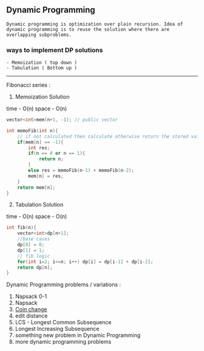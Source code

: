 ## Dynamic Programming

    Dynamic programming is optimization over plain recursion. Idea of dynamic programming is to reuse the solution where there are overlapping subproblems.

### ways to implement DP solutions
    - Memoization ( top down )
    - Tabulation ( Bottom up )

_______________________________________________________________________________

Fibonacci series :

1. Memoization Solution

time - O(n)
space - O(n)

```cpp
vector<int>mem(n+1, -1); // public vector

int memoFib(int n){
    // if not calculated then calculate otherwise return the stored value
    if(mem[n] == -1){
        int res;
        if(n == 0 or n == 1){
            return n;
        }
        else res = memoFib(n-1) + memoFib(n-2);
        mem[n] = res;
    }
    return mem[n];
}
```

2. Tabulation Solution

time - O(n)
space - O(n)

```C++
int fib(n){
    vector<int>dp[n+1];
    //base cases
    dp[0] = 0;
    dp[1] = 1;
    // fib logic
    for(int i=2; i<=n; i++) dp[i] = dp[i-1] + dp[i-2];
    return dp[n];
}
```

Dynamic Programming problems / variations :
1. Napsack 0-1
2. Napsack
1. [Coin change](./coin_change.cpp)
2. edit distance
3. LCS - Longest Common Subsequence
4. Longest Increasing Subsequence
5. something new problem in Dynamic Programming
6. more dynamic programming problems
